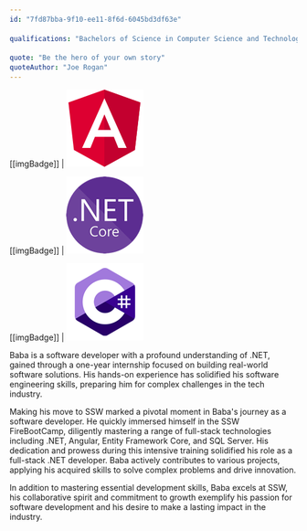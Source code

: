```yaml
---
id: "7fd87bba-9f10-ee11-8f6d-6045bd3df63e"

qualifications: "Bachelors of Science in Computer Science and Technology"

quote: "Be the hero of your own story"
quoteAuthor: "Joe Rogan"
---
```


[[imgBadge]]
| ![Image Alt Text](../badges/Developer-angular.png)

[[imgBadge]]
| ![Image Alt Text](../badges/Developer-dotnet-core.png)

[[imgBadge]]
| ![Image Alt Text](../badges/Developer-c-sharp.png)

Baba is a software developer with a profound understanding of .NET, gained through a one-year internship focused on building real-world software solutions. His hands-on experience has solidified his software engineering skills, preparing him for complex challenges in the tech industry.

Making his move to SSW marked a pivotal moment in Baba's journey as a software developer. He quickly immersed himself in the SSW FireBootCamp, diligently mastering a range of full-stack technologies including .NET, Angular, Entity Framework Core, and SQL Server. His dedication and prowess during this intensive training solidified his role as a full-stack .NET developer. Baba actively contributes to various projects, applying his acquired skills to solve complex problems and drive innovation.

In addition to mastering essential development skills, Baba excels at SSW, his collaborative spirit and commitment to growth exemplify his passion for software development and his desire to make a lasting impact in the industry.
